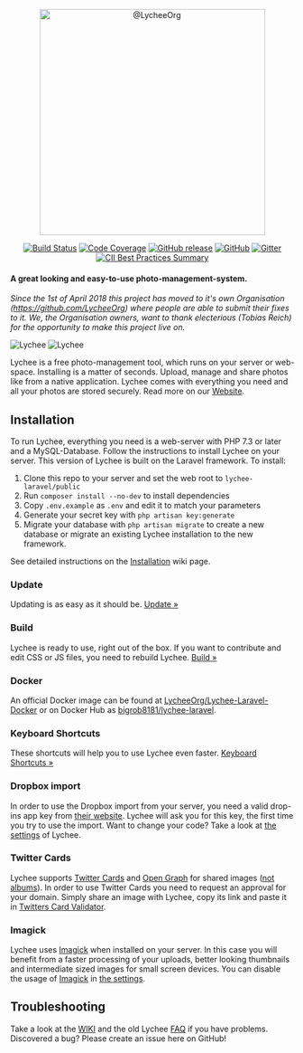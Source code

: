 <p align="center"><img src="https://raw.githubusercontent.com/LycheeOrg/Lychee-Laravel/master/Banner.png" width="400px" alt="@LycheeOrg"></p>

<p align="center">
<a href="https://travis-ci.com/LycheeOrg/Lychee-Laravel"><img src="https://travis-ci.com/LycheeOrg/Lychee-Laravel.svg?branch=master" alt="Build Status"></a>
<a href="https://codecov.io/gh/LycheeOrg/Lychee-Laravel"><img src="https://codecov.io/gh/LycheeOrg/Lychee-Laravel/branch/master/graph/badge.svg" alt="Code Coverage"></a>
<a href="https://github.com/LycheeOrg/Lychee-Laravel/releases"><img alt="GitHub release" src="https://img.shields.io/github/release-pre/LycheeOrg/Lychee-Laravel.svg"></a>
<a href="https://github.com/LycheeOrg/Lychee-Laravel/blob/master/LICENSE"><img alt="GitHub" src="https://img.shields.io/github/license/LycheeOrg/Lychee-Laravel.svg"></a>
<a href="https://gitter.im/LycheeOrg/Lobby"><img src="https://img.shields.io/gitter/room/LycheeOrg/Lobby.svg?logo=gitter" alt="Gitter"></a>
<a href="https://bestpractices.coreinfrastructure.org/projects/2855"><img alt="CII Best Practices Summary" src="https://img.shields.io/cii/summary/2855.svg"></a>
</p>


#### A great looking and easy-to-use photo-management-system.

*Since the 1st of April 2018 this project has moved to it's own Organisation (https://github.com/LycheeOrg) where people are able to submit their fixes to it. We, the Organisation owners, want to thank electerious (Tobias Reich) for the opportunity to make this project live on.*

![Lychee](https://camo.githubusercontent.com/b9010f02c634219795950e034f511f4cf4af5c60/68747470733a2f2f732e656c6563746572696f75732e636f6d2f696d616765732f6c79636865652f312e6a706567)
![Lychee](https://camo.githubusercontent.com/5484591f0b15b6ba27d4845b292cc5d3a988b3b9/68747470733a2f2f732e656c6563746572696f75732e636f6d2f696d616765732f6c79636865652f322e6a706567)

Lychee is a free photo-management tool, which runs on your server or web-space. Installing is a matter of seconds. Upload, manage and share photos like from a native application. Lychee comes with everything you need and all your photos are stored securely. Read more on our [Website](https://LycheeOrg.github.io).

## Installation


To run Lychee, everything you need is a web-server with PHP 7.3 or later and a MySQL-Database. Follow the instructions to install Lychee on your server. This version of Lychee is built on the Laravel framework. To install:

1. Clone this repo to your server and set the web root to `lychee-laravel/public`
2. Run `composer install --no-dev` to install dependencies
3. Copy `.env.example` as `.env` and edit it to match your parameters
4. Generate your secret key with `php artisan key:generate`
5. Migrate your database with `php artisan migrate` to create a new database or migrate an existing Lychee installation to the new framework.

See detailed instructions on the [Installation](https://github.com/LycheeOrg/Lychee-Laravel/wiki/Install) wiki page.
<!--
## How to use

You can use Lychee right after the installation. Here are some advanced features to get the most out of it.
-->
<!-- ### Settings

Sign in and click the gear in the top left corner to change your settings. If you want to edit them manually: MySQL details are stored in `data/config.php`. Other options and hidden settings are stored directly in the database. [Settings &#187;](https://github.com/LycheeOrg/Lychee-Laravel/wiki/Settings) -->

### Update

Updating is as easy as it should be.  [Update &#187;](https://github.com/LycheeOrg/Lychee/wiki/Update)

### Build

Lychee is ready to use, right out of the box. If you want to contribute and edit CSS or JS files, you need to rebuild Lychee. [Build &#187;](https://github.com/LycheeOrg/Lychee/wiki/Build)

### Docker

An official Docker image can be found at [LycheeOrg/Lychee-Laravel-Docker](https://github.com/LycheeOrg/Lychee-Laravel-Docker) or on Docker Hub as [bigrob8181/lychee-laravel](https://hub.docker.com/r/bigrob8181/lychee-laravel).

### Keyboard Shortcuts

These shortcuts will help you to use Lychee even faster. [Keyboard Shortcuts &#187;](https://github.com/LycheeOrg/Lychee/wiki/Keyboard%20Shortcuts)

### Dropbox import

In order to use the Dropbox import from your server, you need a valid drop-ins app key from [their website](https://www.dropbox.com/developers/apps/create). Lychee will ask you for this key, the first time you try to use the import. Want to change your code? Take a look at [the settings](https://github.com/LycheeOrg/Lychee/wiki/Settings) of Lychee.

### Twitter Cards

Lychee supports [Twitter Cards](https://dev.twitter.com/docs/cards) and [Open Graph](http://opengraphprotocol.org) for shared images ([not albums](https://github.com/electerious/Lychee/issues/384)). In order to use Twitter Cards you need to request an approval for your domain. Simply share an image with Lychee, copy its link and paste it in [Twitters Card Validator](https://dev.twitter.com/docs/cards/validation/validator).

### Imagick

Lychee uses [Imagick](https://www.imagemagick.org) when installed on your server. In this case you will benefit from a faster processing of your uploads, better looking thumbnails and intermediate sized images for small screen devices. You can disable the usage of [Imagick](https://www.imagemagick.org) in [the settings](https://github.com/LycheeOrg/Lychee/wiki/Settings).

## Troubleshooting

Take a look at the [WIKI](https://github.com/LycheeOrg/Lychee-Laravel/wiki/) and the old Lychee [FAQ](https://github.com/LycheeOrg/Lychee/wiki/FAQ) if you have problems. Discovered a bug? Please create an issue here on GitHub!
